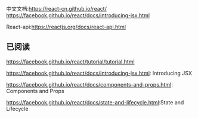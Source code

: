 中文文档:<https://react-cn.github.io/react/>
<https://facebook.github.io/react/docs/introducing-jsx.html>

React-api:<https://reactjs.org/docs/react-api.html>
## 已阅读
<https://facebook.github.io/react/tutorial/tutorial.html>

<https://facebook.github.io/react/docs/introducing-jsx.html>: Introducing JSX

<https://facebook.github.io/react/docs/components-and-props.html>: Components and Props

<https://facebook.github.io/react/docs/state-and-lifecycle.html>:State and Lifecycle